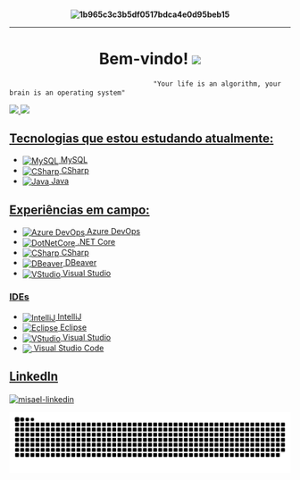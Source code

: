 <h4 align="center">

![1b965c3c3b5df0517bdca4e0d95beb15](https://user-images.githubusercontent.com/62772038/163299412-c1144211-a99a-40e9-8630-6d1d256fe156.gif)

<hr>

<h1 align="center"> Bem-vindo! <img src="https://emojipedia-us.s3.dualstack.us-west-1.amazonaws.com/thumbs/160/joypixels/291/flag-brazil_1f1e7-1f1f7.png" width="30px"> </h1> 

```
                                    "Your life is an algorithm, your brain is an operating system" 
``` 
  
  <a href="https://github.com/devmisa">
  <img height="180em" src="https://github-readme-stats.vercel.app/api?username=devmisa&show_icons=true&theme=react&include_all_commits=true&count_private=true"/>
  <img height="180em" src="https://github-readme-stats.vercel.app/api/top-langs/?username=devmisa&layout=compact&langs_count=7&theme=react"/>
    

## Tecnologias que estou estudando atualmente:

<ul>    
<li> <img align="center" alt="MySQL" height="45" width="45" src="https://cdn.jsdelivr.net/gh/devicons/devicon/icons/mysql/mysql-original-wordmark.svg" style="max-width:100%;"> MySQL </li>
<li> <img align="center" alt="CSharp" height="45" width="45" src="https://cdn.jsdelivr.net/gh/devicons/devicon/icons/csharp/csharp-original.svg" style="max-width:100%;"> CSharp </li>
<li> <img align="center" alt="Java" height="45" width="45" src="https://cdn.jsdelivr.net/gh/devicons/devicon/icons/java/java-original-wordmark.svg" style="max-width:100%;"> Java </li>
</ul>      
  
## Experiências em campo:
 
<ul>
<li> <img align="center" alt="Azure DevOps" height="45" width="45" src="https://cdn.jsdelivr.net/gh/devicons/devicon/icons/azure/azure-original.svg" style="max-width:100%"> Azure DevOps </li>
<li> <img align="center" alt="DotNetCore" height="45" width="45" src="https://cdn.jsdelivr.net/gh/devicons/devicon/icons/dotnetcore/dotnetcore-original.svg" style="max-width:100%"> .NET Core </li>  
<li> <img align="center" alt="CSharp" height="45" width="45" src="https://cdn.jsdelivr.net/gh/devicons/devicon/icons/csharp/csharp-original.svg" style="max-width:100%;"> CSharp </li>  
<li> <img align="center" alt="DBeaver" height="45" width="45" src="https://dbeaver.com/img/dbeaver-head.png" style="max-width:100%;"> DBeaver </li> 
<li> <img align="center" alt="VStudio" height="45" width="45" src="https://cdn.jsdelivr.net/gh/devicons/devicon/icons/visualstudio/visualstudio-plain.svg" style="max-width:100%;"> Visual Studio </li>  

</ul>  
    

### IDEs
<ul>
<li> <img align="center" alt="IntelliJ" height="45" width="45" src="https://cdn.jsdelivr.net/gh/devicons/devicon/icons/intellij/intellij-original.svg" style="max-width:100%;"> IntelliJ </li>  
<li> <img align="center" alt="Eclipse" height="45" width="45" src="https://cdn.icon-icons.com/icons2/1381/PNG/512/eclipse_94656.png" style="max-width:100%;"> Eclipse </li>  
<li> <img align="center" alt="VStudio" height="45" width="45" src="https://cdn.jsdelivr.net/gh/devicons/devicon/icons/visualstudio/visualstudio-plain.svg" style="max-width:100%;"> Visual Studio </li>  
<li> <img align="center" alt"VSCode" height="45" width"45" src="https://upload.wikimedia.org/wikipedia/commons/thumb/9/9a/Visual_Studio_Code_1.35_icon.svg/512px-Visual_Studio_Code_1.35_icon.svg.png?20210804221519" style="max-width:100%;"> Visual Studio Code </li>      
</ul> 
    


## LinkedIn
  
<a href="https://www.linkedin.com/in/misaellaracampos" target="_blank">
<img align="center" alt="misael-linkedin" height="45" width="45" src="https://cdn.jsdelivr.net/gh/devicons/devicon/icons/linkedin/linkedin-original.svg" style="max-width:100%;">
</a>


  ![Snake animation](https://github.com/devmisa/devmisa/blob/output/github-contribution-grid-snake.svg)
  
</div>

